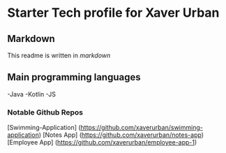 # Starter Tech profile for Xaver Urban


## Markdown
This readme is written in *markdown*

## Main programming languages
-Java
-Kotlin
-JS

### Notable Github Repos

[Swimming-Application] (https://github.com/xaverurban/swimming-application)
[Notes App] (https://github.com/xaverurban/notes-app)
[Employee App] (https://github.com/xaverurban/employee-app-1)
